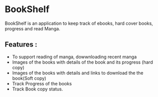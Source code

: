 # BookShelf

BookShelf is an application to keep track of ebooks, hard cover books, progress and read Manga.

## Features :

 - To support reading of manga, dowwnloading  recent manga 
 - Images of the books with details of the book and its progress (hard copy) 
 - Images of the books with details  and links to download the the book(Soft copy) 
 - Track Progress of the books 
 - Track Book copy status.
